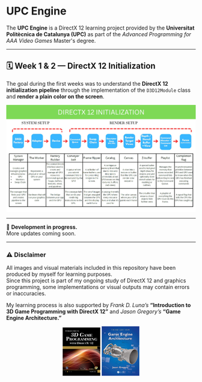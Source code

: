 # UPC Engine

The **UPC Engine** is a DirectX 12 learning project provided by the **Universitat Politècnica de Catalunya (UPC)** as part of the *Advanced Programming for AAA Video Games* Master's degree.

---

## 🗓️ Week 1 & 2 — DirectX 12 Initialization

The goal during the first weeks was to understand the **DirectX 12 initialization pipeline** through the implementation of the `D3D12Module` class and **render a plain color on the screen**.
<p align="center">
  <img src="./learningResources/DirectX_init_image.jpg" alt="Introduction to 3D Game Programming with DirectX 12" width="800"/>
</p>

---

🚧 **Development in progress.**  
More updates coming soon.

---

### ⚠️ Disclaimer

All images and visual materials included in this repository have been produced by myself for learning purposes.  
Since this project is part of my ongoing study of DirectX 12 and graphics programming, some implementations or visual outputs may contain errors or inaccuracies.

My learning process is also supported by *Frank D. Luna’s* **“Introduction to 3D Game Programming with DirectX 12”** and *Jason Gregory’s* **“Game Engine Architecture.”**

<p align="center">
  <img src="./learningResources/F.Luna_book_.jpg" alt="Introduction to 3D Game Programming with DirectX 12" width="100"/>
  <img src="./learningResources/jGregory_book.jpg" alt="Game Engine Architecture" width="100"/>
</p>

